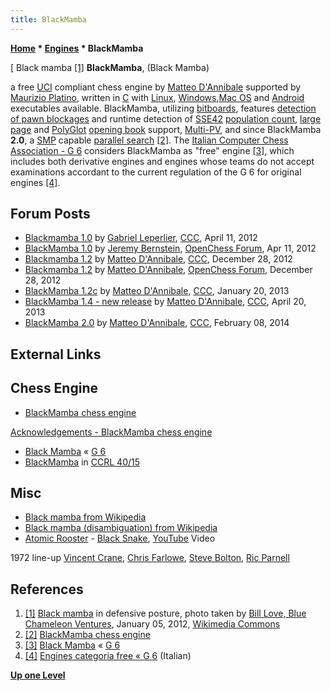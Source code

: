 ```yaml
---
title: BlackMamba
---
```

**[Home](Home "Home") * [Engines](Engines "Engines") * BlackMamba**

\[ Black mamba <a id="cite-note-1" href="#cite-ref-1">[1]</a>
**BlackMamba**, (Black Mamba)

a free [UCI](UCI "UCI") compliant chess engine by [Matteo D'Annibale](Matteo_D%27Annibale "Matteo D'Annibale") supported by [Maurizio Platino](index.php?title=Maurizio_Platino&action=edit&redlink=1 "Maurizio Platino (page does not exist)"), written in [C](C "C") with [Linux](Linux "Linux"), [Windows](Windows "Windows"),[Mac OS](Mac_OS "Mac OS") and [Android](Android "Android") executables available.
BlackMamba, utilizing [bitboards](Bitboards "Bitboards"), features [detection of pawn blockages](Blockage_Detection "Blockage Detection") and runtime detection of [SSE42](SSE4#SSE4.2 "SSE4") [population count](Population_Count "Population Count"), [large page](Memory#HugePages "Memory") and [PolyGlot](PolyGlot "PolyGlot") [opening book](Opening_Book "Opening Book") support, [Multi-PV](Principal_Variation#MultiPV "Principal Variation"), and since BlackMamba **2.0**, a [SMP](SMP "SMP") capable [parallel search](Parallel_Search "Parallel Search") <a id="cite-note-2" href="#cite-ref-2">[2]</a>.
The [Italian Computer Chess Association - G 6](G_6 "G 6") considers BlackMamba as "free" engine <a id="cite-note-3" href="#cite-ref-3">[3]</a>, which includes both derivative engines and engines whose teams do not accept examinations accordant to the current regulation of the G 6 for original engines <a id="cite-note-4" href="#cite-ref-4">[4]</a>.

## Forum Posts

- [Blackmamba 1.0](http://www.talkchess.com/forum/viewtopic.php?t=43259) by [Gabriel Leperlier](index.php?title=Gabriel_Leperlier&action=edit&redlink=1 "Gabriel Leperlier (page does not exist)"), [CCC](CCC "CCC"), April 11, 2012
- [BlackMamba 1.0](http://www.open-chess.org/viewtopic.php?p=16690) by [Jeremy Bernstein](Jeremy_Bernstein "Jeremy Bernstein"), [OpenChess Forum](Computer_Chess_Forums "Computer Chess Forums"), Apr 11, 2012
- [Blackmamba 1.2](http://www.talkchess.com/forum/viewtopic.php?p=499559) by [Matteo D'Annibale](Matteo_D%27Annibale "Matteo D'Annibale"), [CCC](CCC "CCC"), December 28, 2012
- [Blackmamba 1.2](http://www.open-chess.org/viewtopic.php?f=7&t=2197) by [Matteo D'Annibale](Matteo_D%27Annibale "Matteo D'Annibale"), [OpenChess Forum](Computer_Chess_Forums "Computer Chess Forums"), December 28, 2012
- [BlackMamba 1.2c](http://www.talkchess.com/forum/viewtopic.php?p=503770) by [Matteo D'Annibale](Matteo_D%27Annibale "Matteo D'Annibale"), [CCC](CCC "CCC"), January 20, 2013
- [BlackMamba 1.4 - new release](http://www.talkchess.com/forum/viewtopic.php?t=47822) by [Matteo D'Annibale](Matteo_D%27Annibale "Matteo D'Annibale"), [CCC](CCC "CCC"), April 20, 2013
- [BlackMamba 2.0](http://www.talkchess.com/forum/viewtopic.php?t=51205) by [Matteo D'Annibale](Matteo_D%27Annibale "Matteo D'Annibale"), [CCC](CCC "CCC"), February 08, 2014

## External Links

## Chess Engine

- [BlackMamba chess engine](https://sites.google.com/site/mdannib/home)

[Acknowledgements - BlackMamba chess engine](https://sites.google.com/site/mdannib/ringraziamenti)

- [Black Mamba](http://www.g-sei.org/black-mamba/) « [G 6](G_6 "G 6")
- [BlackMamba](https://ccrl.chessdom.com/ccrl/4040/cgi/compare_engines.cgi?family=BlackMamba&print=Rating+list&print=Results+table&print=LOS+table&print=Ponder+hit+table&print=Eval+difference+table&print=Comopp+gamenum+table&print=Overlap+table&print=Score+with+common+opponents) in [CCRL 40/15](CCRL "CCRL")

## Misc

- [Black mamba from Wikipedia](https://en.wikipedia.org/wiki/Black_mamba)
- [Black mamba (disambiguation) from Wikipedia](https://en.wikipedia.org/wiki/Black_mamba_%28disambiguation%29)
- [Atomic Rooster](Category:Atomic_Rooster "Category:Atomic Rooster") - [Black Snake](https://en.wikipedia.org/wiki/In_Hearing_of_Atomic_Rooster), [YouTube](https://en.wikipedia.org/wiki/YouTube) Video

1972 line-up [Vincent Crane](https://en.wikipedia.org/wiki/Vincent_Crane), [Chris Farlowe](Category:Chris_Farlowe "Category:Chris Farlowe"), [Steve Bolton](https://en.wikipedia.org/wiki/Steve_Bolton), [Ric Parnell](https://en.wikipedia.org/wiki/Ric_Parnell)

## References

1. <a id="cite-ref-1" href="#cite-note-1">[1]</a> [Black mamba](https://en.wikipedia.org/wiki/Black_mamba) in defensive posture, photo taken by [Bill Love, Blue Chameleon Ventures](http://www.bluechameleon.org/Reptile%20&%20Amphibian%20Photography.htm), January 05, 2012, [Wikimedia Commons](https://en.wikipedia.org/wiki/Wikimedia_Commons)
1. <a id="cite-ref-2" href="#cite-note-2">[2]</a> [BlackMamba chess engine](https://sites.google.com/site/mdannib/home)
1. <a id="cite-ref-3" href="#cite-note-3">[3]</a> [Black Mamba](http://www.g-sei.org/black-mamba/) « [G 6](G_6 "G 6")
1. <a id="cite-ref-4" href="#cite-note-4">[4]</a> [Engines categoria free « G 6](http://www.g-sei.org/engines-categoria-free/) (Italian)

**[Up one Level](Engines "Engines")**

